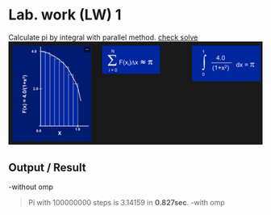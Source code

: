# Lab. work (LW) 1
Calculate pi by integral with parallel method. [check solve](L1.cpp)
![task](../../img_src/OPP/l1.PNG)
## Output / Result
-without omp
> Pi with 100000000 steps is 3.14159 in **0.827sec**.
-with omp
> 